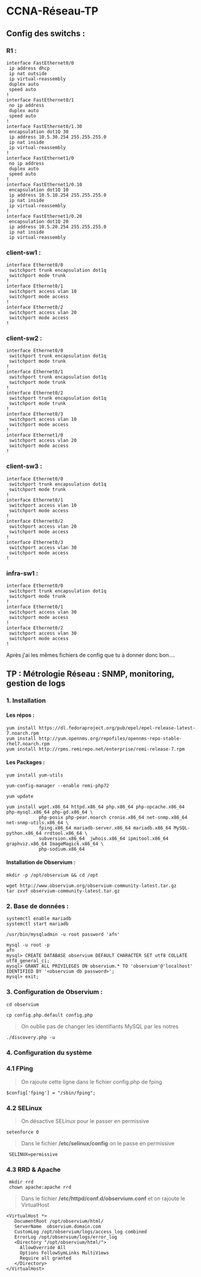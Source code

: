 # CCNA-Réseau-TP

## Config des switchs : 

### R1 :

    interface FastEthernet0/0
     ip address dhcp
     ip nat outside
     ip virtual-reassembly
     duplex auto
     speed auto
    !
    interface FastEthernet0/1
     no ip address
     duplex auto
     speed auto
    !
    interface FastEthernet0/1.30
     encapsulation dot1Q 30
     ip address 10.5.30.254 255.255.255.0
     ip nat inside
     ip virtual-reassembly
    !
    interface FastEthernet1/0
     no ip address
     duplex auto
     speed auto
    !
    interface FastEthernet1/0.10
     encapsulation dot1Q 10
     ip address 10.5.10.254 255.255.255.0
     ip nat inside
     ip virtual-reassembly
    !
    interface FastEthernet1/0.20
     encapsulation dot1Q 20
     ip address 10.5.20.254 255.255.255.0
     ip nat inside
     ip virtual-reassembly

### client-sw1 : 

    interface Ethernet0/0
     switchport trunk encapsulation dot1q
     switchport mode trunk
    !
    interface Ethernet0/1
     switchport access vlan 10
     switchport mode access
    !
    interface Ethernet0/2
     switchport access vlan 20
     switchport mode access
    !
### client-sw2 : 

    interface Ethernet0/0
     switchport trunk encapsulation dot1q
     switchport mode trunk
    !
    interface Ethernet0/1
     switchport trunk encapsulation dot1q
     switchport mode trunk
    !
    interface Ethernet0/2
     switchport trunk encapsulation dot1q
     switchport mode trunk
    !
    interface Ethernet0/3
     switchport access vlan 10
     switchport mode access
    !
    interface Ethernet1/0
     switchport access vlan 20
     switchport mode access
    !
### client-sw3 : 


    interface Ethernet0/0
     switchport trunk encapsulation dot1q
     switchport mode trunk
    !
    interface Ethernet0/1
     switchport access vlan 10
     switchport mode access
    !
    interface Ethernet0/2
     switchport access vlan 20
     switchport mode access
    !
    interface Ethernet0/3
     switchport access vlan 30
     switchport mode access
    !
### infra-sw1 :

    interface Ethernet0/0
     switchport trunk encapsulation dot1q
     switchport mode trunk
    !
    interface Ethernet0/1
     switchport access vlan 30
     switchport mode access
    !
    interface Ethernet0/2
     switchport access vlan 30
     switchport mode access
    !

Après j'ai les mêmes fichiers de config que tu à donner donc bon....

## TP : Métrologie Réseau : SNMP, monitoring, gestion de logs

### 1. Installation

#### Les répos : 
```
yum install https://dl.fedoraproject.org/pub/epel/epel-release-latest-7.noarch.rpm
yum install http://yum.opennms.org/repofiles/opennms-repo-stable-rhel7.noarch.rpm
yum install http://rpms.remirepo.net/enterprise/remi-release-7.rpm
```

#### Les Packages : 

```
yum install yum-utils
```
```
yum-config-manager --enable remi-php72
```
```
yum update
```
```
yum install wget.x86_64 httpd.x86_64 php.x86_64 php-opcache.x86_64 php-mysql.x86_64 php-gd.x86_64 \
            php-posix php-pear.noarch cronie.x86_64 net-snmp.x86_64 net-snmp-utils.x86_64 \
            fping.x86_64 mariadb-server.x86_64 mariadb.x86_64 MySQL-python.x86_64 rrdtool.x86_64 \
            subversion.x86_64  jwhois.x86_64 ipmitool.x86_64 graphviz.x86_64 ImageMagick.x86_64 \
            php-sodium.x86_64
```

#### Installation de Observium :

```
mkdir -p /opt/observium && cd /opt
```
```
wget http://www.observium.org/observium-community-latest.tar.gz
tar zxvf observium-community-latest.tar.gz
```
### 2. Base de données :

```
systemctl enable mariadb
systemctl start mariadb
```

```
/usr/bin/mysqladmin -u root password 'afn'
```

```
mysql -u root -p
afn
mysql> CREATE DATABASE observium DEFAULT CHARACTER SET utf8 COLLATE utf8_general_ci;
mysql> GRANT ALL PRIVILEGES ON observium.* TO 'observium'@'localhost' IDENTIFIED BY '<observium db password>';
mysql> exit;
```
### 3. Configuration de Observium :

```
cd observium
```
```
cp config.php.default config.php
```

> On oublie pas de changer les identifiants MySQL par les notres
```
./discovery.php -u
```

### 4. Configuration du système

### 4.1 FPing

> On rajoute cette ligne dans le fichier config.php de fping

```
$config['fping'] = "/sbin/fping";
```

### 4.2 SELinux

> On désactive SELinux pour le passer en permissive

```
setenforce 0
```

> Dans le fichier **/etc/selinux/config** on le passe en permissive
```
 SELINUX=permissive
```
### 4.3 RRD & Apache

```
 mkdir rrd
 chown apache:apache rrd
```

> Dans le fichier **/etc/httpd/conf.d/observium.conf** et on rajoute le VirtualHost

```
<VirtualHost *>
   DocumentRoot /opt/observium/html/
   ServerName  observium.domain.com
   CustomLog /opt/observium/logs/access_log combined
   ErrorLog /opt/observium/logs/error_log
   <Directory "/opt/observium/html/">
     AllowOverride All
     Options FollowSymLinks MultiViews
     Require all granted
   </Directory>
</VirtualHost>
```

<!--stackedit_data:
eyJoaXN0b3J5IjpbOTQ5Nzg3MDQzLC00NTIxNjk1NDJdfQ==
-->